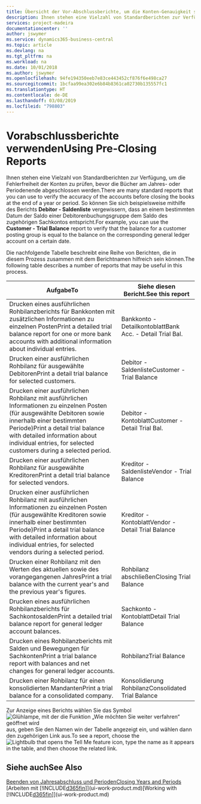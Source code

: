 ```yaml
---
title: Übersicht der Vor-Abschlussberichte, um die Konten-Genauigkeit sicherzustellen| Microsoft Docs
description: Ihnen stehen eine Vielzahl von Standardberichten zur Verfügung, um die Fehlerfreiheit der Konten zu prüfen, bevor die Bücher am Jahres- oder Periodenende abgeschlossen werden.
services: project-madeira
documentationcenter: ''
author: jswymer
ms.service: dynamics365-business-central
ms.topic: article
ms.devlang: na
ms.tgt_pltfrm: na
ms.workload: na
ms.date: 10/01/2018
ms.author: jswymer
ms.openlocfilehash: 94fe194350eeb7e83ce443452cf876f6e498ca27
ms.sourcegitcommit: 1bcfaa99ea302e6b84b8361ca02730b135557fc1
ms.translationtype: HT
ms.contentlocale: de-DE
ms.lasthandoff: 03/08/2019
ms.locfileid: "798803"
---
```

# <a name="using-pre-closing-reports"></a><span data-ttu-id="00705-103">Vorabschlussberichte verwenden</span><span class="sxs-lookup"><span data-stu-id="00705-103">Using Pre-Closing Reports</span></span>
<span data-ttu-id="00705-104">Ihnen stehen eine Vielzahl von Standardberichten zur Verfügung, um die Fehlerfreiheit der Konten zu prüfen, bevor die Bücher am Jahres- oder Periodenende abgeschlossen werden.</span><span class="sxs-lookup"><span data-stu-id="00705-104">There are many standard reports that you can use to verify the accuracy of the accounts before closing the books at the end of a year or period.</span></span> <span data-ttu-id="00705-105">So können Sie sich beispielsweise mithilfe des Berichts **Debitor - Saldenliste** vergewissern, dass an einem bestimmten Datum der Saldo einer Debitorenbuchungsgruppe dem Saldo des zugehörigen Sachkontos entspricht.</span><span class="sxs-lookup"><span data-stu-id="00705-105">For example, you can use the **Customer - Trial Balance** report to verify that the balance for a customer posting group is equal to the balance on the corresponding general ledger account on a certain date.</span></span>

<span data-ttu-id="00705-106">Die nachfolgende Tabelle beschreibt eine Reihe von Berichten, die in diesem Prozess zusammen mit dem Berichtnamen hilfreich sein können.</span><span class="sxs-lookup"><span data-stu-id="00705-106">The following table describes a number of reports that may be useful in this process.</span></span>

| <span data-ttu-id="00705-107">Aufgabe</span><span class="sxs-lookup"><span data-stu-id="00705-107">To</span></span> | <span data-ttu-id="00705-108">Siehe diesen Bericht.</span><span class="sxs-lookup"><span data-stu-id="00705-108">See this report</span></span> |
| --- | --- |
| <span data-ttu-id="00705-109">Drucken eines ausführlichen Rohbilanzberichts für Bankkonten mit zusätzlichen Informationen zu einzelnen Posten</span><span class="sxs-lookup"><span data-stu-id="00705-109">Print a detailed trial balance report for one or more bank accounts with additional information about individual entries.</span></span> |<span data-ttu-id="00705-110">Bankkonto - Detailkontoblatt</span><span class="sxs-lookup"><span data-stu-id="00705-110">Bank Acc. - Detail Trial Bal.</span></span> |
| <span data-ttu-id="00705-111">Drucken einer ausführlichen Rohbilanz für ausgewählte Debitoren</span><span class="sxs-lookup"><span data-stu-id="00705-111">Print a detail trial balance for selected customers.</span></span> |<span data-ttu-id="00705-112">Debitor - Saldenliste</span><span class="sxs-lookup"><span data-stu-id="00705-112">Customer - Trial Balance</span></span> |
| <span data-ttu-id="00705-113">Drucken einer ausführlichen Rohbilanz mit ausführlichen Informationen zu einzelnen Posten (für ausgewählte Debitoren sowie innerhalb einer bestimmten Periode)</span><span class="sxs-lookup"><span data-stu-id="00705-113">Print a detail trial balance with detailed information about individual entries, for selected customers during a selected period.</span></span> |<span data-ttu-id="00705-114">Debitor - Kontoblatt</span><span class="sxs-lookup"><span data-stu-id="00705-114">Customer - Detail Trial Bal.</span></span> |
| <span data-ttu-id="00705-115">Drucken einer ausführlichen Rohbilanz für ausgewählte Kreditoren</span><span class="sxs-lookup"><span data-stu-id="00705-115">Print a detail trial balance for selected vendors.</span></span> |<span data-ttu-id="00705-116">Kreditor - Saldenliste</span><span class="sxs-lookup"><span data-stu-id="00705-116">Vendor - Trial Balance</span></span> |
| <span data-ttu-id="00705-117">Drucken einer ausführlichen Rohbilanz mit ausführlichen Informationen zu einzelnen Posten (für ausgewählte Kreditoren sowie innerhalb einer bestimmten Periode)</span><span class="sxs-lookup"><span data-stu-id="00705-117">Print a detail trial balance with detailed information about individual entries, for selected vendors during a selected period.</span></span> |<span data-ttu-id="00705-118">Kreditor - Kontoblatt</span><span class="sxs-lookup"><span data-stu-id="00705-118">Vendor - Detail Trial Balance</span></span> |
| <span data-ttu-id="00705-119">Drucken einer Rohbilanz mit den Werten des aktuellen sowie des vorangegangenen Jahres</span><span class="sxs-lookup"><span data-stu-id="00705-119">Print a trial balance with the current year's and the previous year's figures.</span></span> |<span data-ttu-id="00705-120">Rohbilanz abschließen</span><span class="sxs-lookup"><span data-stu-id="00705-120">Closing Trial Balance</span></span> |
| <span data-ttu-id="00705-121">Drucken eines ausführlichen Rohbilanzberichts für Sachkontosalden</span><span class="sxs-lookup"><span data-stu-id="00705-121">Print a detailed trial balance report for general ledger account balances.</span></span> |<span data-ttu-id="00705-122">Sachkonto - Kontoblatt</span><span class="sxs-lookup"><span data-stu-id="00705-122">Detail Trial Balance</span></span> |
| <span data-ttu-id="00705-123">Drucken eines Rohbilanzberichts mit Salden und Bewegungen für Sachkonten</span><span class="sxs-lookup"><span data-stu-id="00705-123">Print a trial balance report with balances and net changes for general ledger accounts.</span></span> |<span data-ttu-id="00705-124">Rohbilanz</span><span class="sxs-lookup"><span data-stu-id="00705-124">Trial Balance</span></span> |
| <span data-ttu-id="00705-125">Drucken einer Rohbilanz für einen konsolidierten Mandanten</span><span class="sxs-lookup"><span data-stu-id="00705-125">Print a trial balance for a consolidated company.</span></span> |<span data-ttu-id="00705-126">Konsolidierung Rohbilanz</span><span class="sxs-lookup"><span data-stu-id="00705-126">Consolidated Trial Balance</span></span> |

<span data-ttu-id="00705-127">Zur Anzeige eines Berichts wählen Sie das Symbol ![Glühlampe, mit der die Funktion „Wie möchten Sie weiter verfahren“ geöffnet wird](media/ui-search/search_small.png "Wie möchten Sie weiter verfahren?") aus, geben Sie den Namen win der Tabelle angezeigt ein, und wählen dann den zugehörigen Link aus.</span><span class="sxs-lookup"><span data-stu-id="00705-127">To see a report, choose the ![Lightbulb that opens the Tell Me feature](media/ui-search/search_small.png "Tell me what you want to do") icon, type the name as it appears in the table, and then choose the related link.</span></span>

## <a name="see-also"></a><span data-ttu-id="00705-128">Siehe auch</span><span class="sxs-lookup"><span data-stu-id="00705-128">See Also</span></span>
[<span data-ttu-id="00705-129">Beenden von Jahresabschluss und Perioden</span><span class="sxs-lookup"><span data-stu-id="00705-129">Closing Years and Periods</span></span>](year-close-years-periods.md)  
<span data-ttu-id="00705-130">[Arbeiten mit [!INCLUDE[d365fin](includes/d365fin_md.md)]](ui-work-product.md)</span><span class="sxs-lookup"><span data-stu-id="00705-130">[Working with [!INCLUDE[d365fin](includes/d365fin_md.md)]](ui-work-product.md)</span></span>

